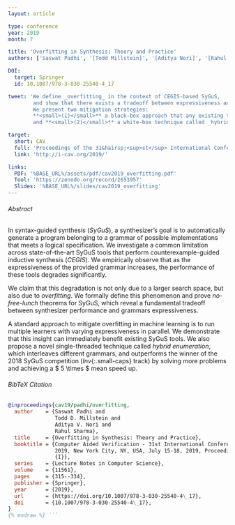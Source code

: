 ```yaml
---
layout: article

type: conference
year: 2019
month: 7

title: 'Overfitting in Synthesis: Theory and Practice'
authors: ['Saswat Padhi', '[Todd Millstein]', '[Aditya Nori]', '[Rahul Sharma]']

DOI:
  target: Springer
  id: 10.1007/978-3-030-25540-4_17

tweet: 'We define _overfitting_ in the context of CEGIS-based SyGuS,
        and show that there exists a tradeoff between expressiveness and performance.
        We present two mitigation strategies:
        **<small>(1)</small>** a black-box approach that any existing tool can use,
        and **<small>(2)</small>** a white-box technique called _hybrid enumeration_.'

target:
  short: CAV
  full: 'Proceedings of the 31&hairsp;<sup>st</sup> International Conference on Computer-Aided Verification, 2019'
  link: 'http://i-cav.org/2019/'

links:
  PDF: '%BASE_URL%/assets/pdf/cav2019_overfitting.pdf'
  Tool: 'https://zenodo.org/record/2653957'
  Slides: '%BASE_URL%/slides/cav2019_overfitting'
---
```


###### Abstract

In syntax-guided synthesis (_SyGuS_), a synthesizer’s goal is to
automatically generate a program belonging to a grammar of possible implementations
that meets a logical specification.
We investigate a common limitation across state-of-the-art SyGuS tools that perform
counterexample-guided inductive synthesis (_CEGIS_).
We empirically observe that as the expressiveness of the provided grammar increases,
the performance of these tools degrades significantly.

We claim that this degradation is not only due to a larger search space, but also due to _overfitting_.
We formally define this phenomenon and prove _no-free-lunch_ theorems for SyGuS,
which reveal a fundamental tradeoff between synthesizer performance and grammars expressiveness.

A standard approach to mitigate overfitting in machine learning
is to run multiple learners with varying expressiveness in parallel.
We demonstrate that this insight can immediately benefit existing SyGuS tools.
We also propose a novel single-threaded technique called _hybrid enumeration_,
which interleaves different grammars, and outperforms the winner of the 2018 SyGuS competition
(_Inv_{:.small-caps} track) by solving more problems and achieving a $ 5 \times $ mean speed up.

###### BibTeX Citation

```bibtex {% raw %}
@inproceedings{cav19/padhi/overfitting,
  author    = {Saswat Padhi and
               Todd D. Millstein and
               Aditya V. Nori and
               Rahul Sharma},
  title     = {Overfitting in Synthesis: Theory and Practice},
  booktitle = {Computer Aided Verification - 31st International Conference, {CAV}
               2019, New York City, NY, USA, July 15-18, 2019, Proceedings, Part
               {I}},
  series    = {Lecture Notes in Computer Science},
  volume    = {11561},
  pages     = {315--334},
  publisher = {Springer},
  year      = {2019},
  url       = {https://doi.org/10.1007/978-3-030-25540-4\_17},
  doi       = {10.1007/978-3-030-25540-4\_17},
}
{% endraw %} ```
